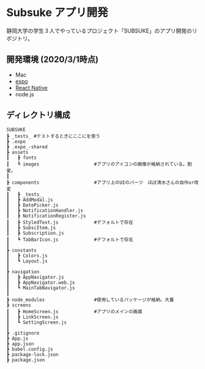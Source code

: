 # Subsuke アプリ開発

静岡大学の学生３人でやっているプロジェクト「SUBSUKE」のアプリ開発のリポジトリ。

## 開発環境 (2020/3/1時点)
- Mac
- [expo](https://qiita.com/atomyah/items/21a8f35b2783015d77f7)
- [React Native](https://qiita.com/YutamaKotaro/items/dd7846c6db15e2307daa)
- node.js

## ディレクトリ構成
```
SUBSUKE
┣ _tests_ #テストするときにここにを使う
┣ .expo
┣ .expo_-shared
┣ assets
┃   ┣ fonts
┃   ┗ images                    #アプリのアイコンの画像が格納されている。割愛。
┃
┣ components                    #アプリ上のUIのパーツ　ほぼ清水さんの自作or改変
┃   ┣ _tests_
┃   ┣ AddModal.js
┃   ┣ DatePicker.js
┃   ┣ NotificationHandler.js
┃   ┣ NotificationRegister.js
┃   ┣ StyledText.js             #デフォルトで存在
┃   ┣ SubscItem.js
┃   ┣ Subscription.js
┃   ┗ TabBarIcon.js             #デフォルトで存在
┃
┣ constants
┃   ┣ Colors.js
┃   ┗ Layout.js     
┃
┣ navigation
┃   ┣ AppNavigator.js
┃   ┣ AppNavigator.web.js
┃   ┗ MainTabNavigator.js 
┃
┣ node_modules                  #使用しているパッケージが格納。大量
┣ screens
┃   ┣ HomeScreen.js             #アプリのメインの画面
┃   ┣ LinkScreen.js
┃   ┗ SettingScreen.js 
┃
┣ .gitignore
┣ App.js
┣ app.json
┣ babel.config.js
┣ package-lock.json
┣ package.json
```
